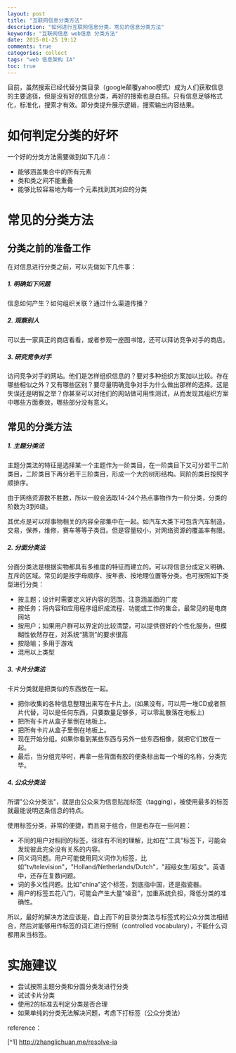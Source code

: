 ```yaml
---
layout: post
title: "互联网信息分类方法"
description: "如何进行互联网信息分类，常见的信息分类方法"
keywords: "互联网信息 web信息 分类方法"
date: 2015-01-25 19:12
comments: true
categories: collect
tags: "web 信息架构 IA"
toc: true
---
```

目前，虽然搜索已经代替分类目录（google颠覆yahoo模式）成为人们获取信息的主要途径，但是没有好的信息分类，再好的搜索也是白搭。只有信息足够格式化，标准化，搜索才有效。即分类提升展示逻辑，搜索输出内容结果。

<!--more-->
# 如何判定分类的好坏 #

一个好的分类方法需要做到如下几点：

* 能够涵盖集合中的所有元素
* 类和类之间不能重叠
* 能够比较容易地为每一个元素找到其对应的分类

# 常见的分类方法 #

## 分类之前的准备工作 ##
在对信息进行分类之前，可以先做如下几件事：

##### 1. 明确如下问题 #####

信息如何产生？如何组织关联？通过什么渠道传播？

##### 2. 观察别人 #####

可以去一家真正的商店看看，或者参观一座图书馆，还可以拜访竞争对手的商店。

##### 3. 研究竞争对手 #####

访问竞争对手的网站。他们是怎样组织信息的？要对多种组织方案加以比较。存在哪些相似之外？又有哪些区别？要尽量明确竞争对手为什么做出那样的选择。这是失误还是明智之举？你甚至可以对他们的网站做可用性测试，从而发现其组织方案中哪些方面奏效，哪些部分没有意义。

## 常见的分类方法 ##

##### 1. 主题分类法 #####

主题分类法的特征是选择某一个主题作为一阶类目，在一阶类目下又可分若干二阶类目，二阶类目下再分若干三阶类目，形成一个大的树形结构。同阶的类目按照字顺排序。

由于网络资源数不胜数，所以一般会选取14-24个热点事物作为一阶分类，分类的阶数为3到6级。

其优点是可以将事物相关的内容全部集中在一起。如汽车大类下可包含汽车制造，交易，保养，维修，赛车等等子类目。但是容量较小，对网络资源的覆盖率有限。

##### 2. 分面分类法 #####

分面分类法是根据实物都具有多维度的特征而建立的。可以将信息分成定义明确、互斥的区域。常见的是按字母顺序、按年表、按地理位置等分类。也可按照如下类型进行分类：

* 按主题；设计时需要定义好内容的范围，注意涵盖面的广度
* 按任务；将内容和应用程序组织成流程、功能或工作的集合。最常见的是电商网站
* 按用户；如果用户群可以界定的比较清楚，可以提供很好的个性化服务，但模糊性依然存在，对系统“猜测”的要求很高
* 按隐喻；多用于游戏
* 混用以上类型

##### 3. 卡片分类法 #####
卡片分类就是把类似的东西放在一起。

* 把你收集的各种信息整理出来写在卡片上。(如果没有，可以用一堆CD或者照片代替，可以是任何东西，只要数量足够多，可以零乱散落在地板上)
* 把所有卡片从盒子里倒在地板上。
* 把所有卡片从盒子里倒在地板上。
* 现在开始分组。如果你看到某些东西与另外一些东西相像，就把它们放在一起。
* 最后，当分组完毕时，再拿一些背面有胶的便条标出每一个堆的名称，分类完毕。

##### 4. 公众分类法 #####
所谓"公众分类法"，就是由公众来为信息贴加标签（tagging），被使用最多的标签就最能说明这条信息的特点。

使用标签分类，非常的便捷，而且易于组合，但是也存在一些问题：

* 不同的用户对相同的标签，往往有不同的理解，比如在"工具"标签下，可能会发现彼此完全没有关系的内容。
* 同义词问题。用户可能使用同义词作为标签，比如"tv/television"，"Holland/Netherlands/Dutch"，"超级女生/超女"。英语中，还存在复数问题。
* 词的多义性问题。比如"china"这个标签，到底指中国，还是指瓷器。
* 用户的标签五花八门，可能会产生大量"噪音"，加重系统负担，降低分类的准确性。

所以，最好的解决方法应该是，自上而下的目录分类法与标签式的公众分类法相结合，然后对能够用作标签的词汇进行控制（controlled vocabulary），不能什么词都用来当标签。

# 实施建议 #

* 尝试按照主题分类和分面分类发进行分类
* 试试卡片分类
* 使用2的标准去判定分类是否合理
* 如果单纯的分类无法解决问题，考虑下打标签（公众分类法）

reference：

[^1] http://zhanglichuan.me/resolve-ia
